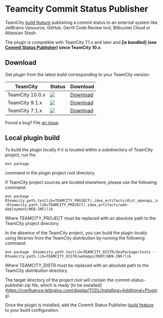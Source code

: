 # Teamcity Commit Status Publisher


TeamCity [build feature](https://confluence.jetbrains.com/display/TCDL/Adding+Build+Features) publishing a commit status to an external
system like JetBrains Upsource, GitHub, Gerrit Code Review tool, Bitbucket Cloud or
Atlassian Stash.

The plugin is compatible with TeamCity 7.1.x and later and **[is bundled] (see [Commit Status Publisher](https://confluence.jetbrains.com/display/TCD10/Commit+Status+Publisher)) since TeamCity 10.x**.

## Download
Get plugin from the latest build corresponding to your TeamCity version:

| TeamCity | Status | Download |
|----------|--------|----------|
| TeamCity 10.0.x | [![](http://teamcity.jetbrains.com/app/rest/builds/buildType:TeamCityPluginsByJetBrains_CommitStatusPublisher_TeamCity100x/statusIcon.svg)](https://teamcity.jetbrains.com/viewType.html?buildTypeId=TeamCityPluginsByJetBrains_CommitStatusPublisher_TeamCity100x) | [Download](https://teamcity.jetbrains.com/repository/download/TeamCityPluginsByJetBrains_CommitStatusPublisher_TeamCity100x/.lastSuccessful/commit-status-publisher.zip?guest=1) |
| TeamCity 9.1.x | [![](http://teamcity.jetbrains.com/app/rest/builds/buildType:TeamCityPluginsByJetBrains_CommitStatusPublisher_91/statusIcon.svg)](https://teamcity.jetbrains.com/viewType.html?buildTypeId=TeamCityPluginsByJetBrains_CommitStatusPublisher_91) | [Download](https://teamcity.jetbrains.com/repository/download/TeamCityPluginsByJetBrains_CommitStatusPublisher_91/.lastSuccessful/commit-status-publisher.zip?guest=1) |
| TeamCity 7.1.x | [![](http://teamcity.jetbrains.com/app/rest/builds/buildType:TeamCityPluginsByJetBrains_Unsorted_CommitStatusPublisher71/statusIcon.svg)](http://teamcity.jetbrains.com/viewType.html?buildTypeId=TeamCityPluginsByJetBrains_CommitStatusPublisher_71) | [Download](https://teamcity.jetbrains.com/repository/download/TeamCityPluginsByJetBrains_CommitStatusPublisher_71/.lastSuccessful/commit-status-publisher.zip?guest=1) |

Found a bug? File [an issue](https://youtrack.jetbrains.com/newIssue?project=TW&clearDraft=true&c=Assignee+neverov&c=Subsystem+plugins%3A+other&c=tag+plugin_statusPublisher).

## Local plugin build

To build the plugin locally if it is located within a subdirectory of TeamCity project, run the
```
mvn package
```
command in the plugin project root directory.

If TeamCity project sources are located elsewhere, please use the following command:
```
mvn package -Dteamcity.path.testlib=TEAMCITY_PROJECT/.idea_artifacts/dist_openapi_integration/tests -Dteamcity.path.lib=TEAMCITY_PROJECT/.idea_artifacts/web-deployment/WEB-INF/lib
```
Where TEAMCITY_PROJECT must be replaced with an absolute path to the TeamCity project directory.

In the absence of the TeamCity project, you can build the plugin locally using libraries from the TeamCity distribution by running the following command:
```
mvn package -Dteamcity.path.testlib=TEAMCITY_DISTR/devPackage/tests -Dteamcity.path.lib=TEAMCITY_DISTR/webapps/ROOT/WEB-INF/lib
```
Where TEAMCITY_DISTR must be replaced with an absolute path to the TeamCity distribution directory.

The target directory of the project root will contain the
commit-status-publisher.zip file, which is ready [to be installed]
(https://confluence.jetbrains.com/display/TCDL/Installing+Additional+Plugins).

Once the plugin is installed, add the Commit Status Publisher  [build feature](https://confluence.jetbrains.com/display/TCDL/Adding+Build+Features) to your build configuration.
